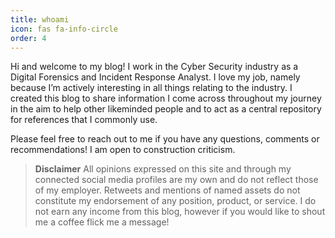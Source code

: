 ```yaml
---
title: whoami
icon: fas fa-info-circle
order: 4
---
```


Hi and welcome to my blog! I work in the Cyber Security industry as a Digital Forensics and Incident Response Analyst. I love my job, namely because I’m actively interesting in all things relating to the industry. I created this blog to share information I come across throughout my journey in the aim to help other likeminded people and to act as a central repository for references that I commonly use.

Please feel free to reach out to me if you have any questions, comments or recommendations! I am open to construction criticism.

> **Disclaimer**
> All opinions expressed on this site and through my connected social media profiles are my own and do not reflect 
> those of my employer. Retweets and mentions of named assets do not constitute my endorsement of any position, 
> product, or service. I do not earn any income from this blog, however if you would like to shout me a coffee flick me 
> a message!